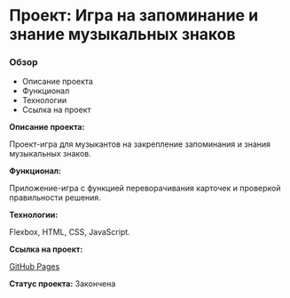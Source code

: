 # Проект: Игра на запоминание и знание музыкальных знаков

### Обзор

- Описание проекта
- Функционал
- Технологии
- Ссылка на проект

**Описание проекта:**

Проект-игра для музыкантов на закрепление запоминания и знания музыкальных знаков.

**Функционал:**

Приложение-игра с функцией переворачивания карточек и проверкой правильности решения.

**Технологии:**

Flexbox, HTML, CSS, JavaScript.

**Ссылка на проект:**

[GitHub Pages](https://olga-mus.github.io/game-namenote/index.html)

**Статус проекта:**
Закончена
